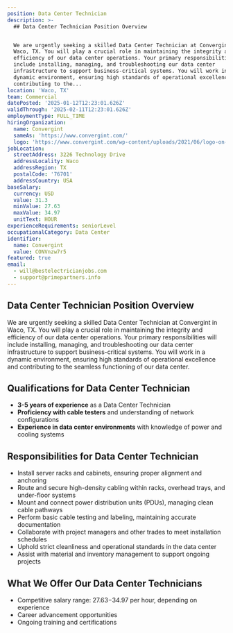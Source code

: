 ```yaml
---
position: Data Center Technician
description: >-
  ## Data Center Technician Position Overview


  We are urgently seeking a skilled Data Center Technician at Convergint in
  Waco, TX. You will play a crucial role in maintaining the integrity and
  efficiency of our data center operations. Your primary responsibilities will
  include installing, managing, and troubleshooting our data center
  infrastructure to support business-critical systems. You will work in a
  dynamic environment, ensuring high standards of operational excellence and
  contributing to the...
location: 'Waco, TX'
team: Commercial
datePosted: '2025-01-12T12:23:01.626Z'
validThrough: '2025-02-11T12:23:01.626Z'
employmentType: FULL_TIME
hiringOrganization:
  name: Convergint
  sameAs: 'https://www.convergint.com/'
  logo: 'https://www.convergint.com/wp-content/uploads/2021/06/logo-on-dark-blue.png'
jobLocation:
  streetAddress: 3226 Technology Drive
  addressLocality: Waco
  addressRegion: TX
  postalCode: '76701'
  addressCountry: USA
baseSalary:
  currency: USD
  value: 31.3
  minValue: 27.63
  maxValue: 34.97
  unitText: HOUR
experienceRequirements: seniorLevel
occupationalCategory: Data Center
identifier:
  name: Convergint
  value: CONVnzw7r5
featured: true
email:
  - will@bestelectricianjobs.com
  - support@primepartners.info
---
```




## Data Center Technician Position Overview

We are urgently seeking a skilled Data Center Technician at Convergint in Waco, TX. You will play a crucial role in maintaining the integrity and efficiency of our data center operations. Your primary responsibilities will include installing, managing, and troubleshooting our data center infrastructure to support business-critical systems. You will work in a dynamic environment, ensuring high standards of operational excellence and contributing to the seamless functioning of our data center.

## Qualifications for Data Center Technician

- **3-5 years of experience** as a Data Center Technician
- **Proficiency with cable testers** and understanding of network configurations
- **Experience in data center environments** with knowledge of power and cooling systems

## Responsibilities for Data Center Technician

- Install server racks and cabinets, ensuring proper alignment and anchoring
- Route and secure high-density cabling within racks, overhead trays, and under-floor systems
- Mount and connect power distribution units (PDUs), managing clean cable pathways
- Perform basic cable testing and labeling, maintaining accurate documentation
- Collaborate with project managers and other trades to meet installation schedules
- Uphold strict cleanliness and operational standards in the data center
- Assist with material and inventory management to support ongoing projects

## What We Offer Our Data Center Technicians

- Competitive salary range: $27.63-$34.97 per hour, depending on experience
- Career advancement opportunities
- Ongoing training and certifications